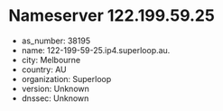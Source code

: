 # Nameserver 122.199.59.25

* as_number: 38195
* name: 122-199-59-25.ip4.superloop.au.
* city: Melbourne
* country: AU
* organization: Superloop
* version: Unknown
* dnssec: Unknown
